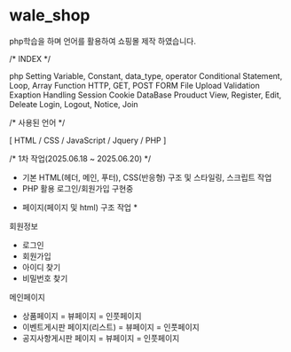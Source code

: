 # wale_shop

php학습을 하며 언어를 활용하여 쇼핑몰 제작 하였습니다.

/* INDEX */

php Setting
Variable, Constant, data_type, operator
Conditional Statement, Loop,
Array
Function
HTTP, GET, POST
FORM
File Upload
Validation
Exaption Handling
Session
Cookie
DataBase
Prouduct View, Register, Edit, Deleate
Login, Logout, Notice, Join

/* 사용된 언어 */

[ HTML / CSS / JavaScript / Jquery / PHP ]

/* 1차 작업(2025.06.18 ~ 2025.06.20) */

- 기본 HTML(헤더, 메인, 푸터), CSS(반응형) 구조 및 스타일링, 스크립트 작업
- PHP 활용 로그인/회원가입 구현중


* 페이지(페이지 및 html) 구조 작업 *

회원정보 
- 로그인
- 회원가입
- 아이디 찾기
- 비밀번호 찾기
        
메인페이지 
- 상품페이지 = 뷰페이지 = 인풋페이지
- 이벤트게시판 페이지(리스트) = 뷰페이지 = 인풋페이지
- 공지사항게시판 페이지 = 뷰페이지 = 인풋페이지
